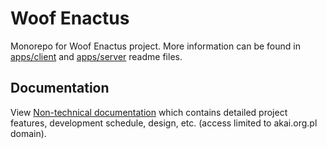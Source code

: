 # Woof Enactus

Monorepo for Woof Enactus project. More information can be found in [apps/client](./apps/client/README.md) and [apps/server](./apps/server//README.md) readme files.

## Documentation

View [Non-technical documentation](https://docs.google.com/document/d/1M5ixBKzLSyro1FW46LzCe5apmHAg5bFIhCO2NuPpSRY) which contains detailed project features, development schedule, design, etc. (access limited to akai.org.pl domain).
